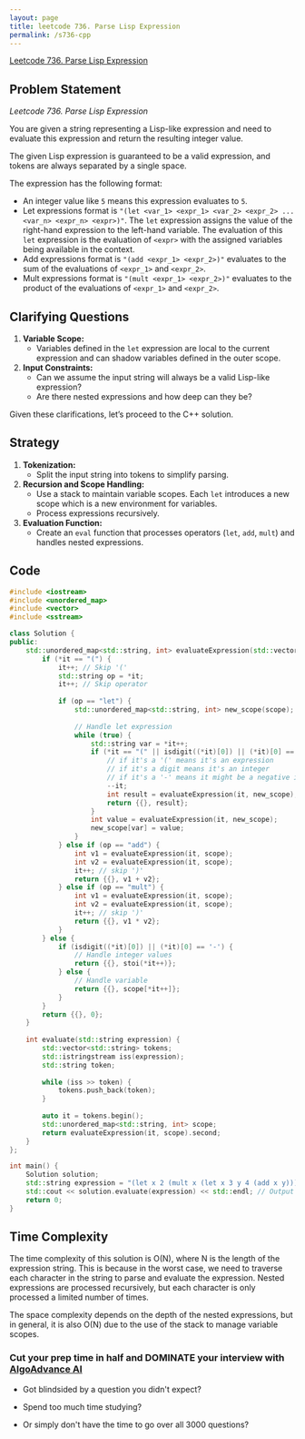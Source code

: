 ```yaml
---
layout: page
title: leetcode 736. Parse Lisp Expression
permalink: /s736-cpp
---
```

[Leetcode 736. Parse Lisp Expression](https://algoadvance.github.io/algoadvance/l736)
## Problem Statement
*Leetcode 736. Parse Lisp Expression*

You are given a string representing a Lisp-like expression and need to evaluate this expression and return the resulting integer value.

The given Lisp expression is guaranteed to be a valid expression, and tokens are always separated by a single space.

The expression has the following format:

- An integer value like `5` means this expression evaluates to `5`.
- Let expressions format is `"(let <var_1> <expr_1> <var_2> <expr_2> ... <var_n> <expr_n> <expr>)"`. The `let` expression assigns the value of the right-hand expression to the left-hand variable. The evaluation of this `let` expression is the evaluation of `<expr>` with the assigned variables being available in the context.
- Add expressions format is `"(add <expr_1> <expr_2>)"` evaluates to the sum of the evaluations of `<expr_1>` and `<expr_2>`.
- Mult expressions format is `"(mult <expr_1> <expr_2>)"` evaluates to the product of the evaluations of `<expr_1>` and `<expr_2>`.

## Clarifying Questions
1. **Variable Scope:**
    - Variables defined in the `let` expression are local to the current expression and can shadow variables defined in the outer scope.
2. **Input Constraints:**
    - Can we assume the input string will always be a valid Lisp-like expression?
    - Are there nested expressions and how deep can they be?

Given these clarifications, let’s proceed to the C++ solution.

## Strategy
1. **Tokenization:**
    - Split the input string into tokens to simplify parsing.
2. **Recursion and Scope Handling:**
    - Use a stack to maintain variable scopes. Each `let` introduces a new scope which is a new environment for variables.
    - Process expressions recursively.
3. **Evaluation Function:**
    - Create an `eval` function that processes operators (`let`, `add`, `mult`) and handles nested expressions.

## Code
```cpp
#include <iostream>
#include <unordered_map>
#include <vector>
#include <sstream>

class Solution {
public:
    std::unordered_map<std::string, int> evaluateExpression(std::vector<std::string>::iterator &it, std::unordered_map<std::string, int> &scope) {
        if (*it == "(") {
            it++; // Skip '('
            std::string op = *it;
            it++; // Skip operator
            
            if (op == "let") {
                std::unordered_map<std::string, int> new_scope(scope);
                
                // Handle let expression
                while (true) {
                    std::string var = *it++;
                    if (*it == "(" || isdigit((*it)[0]) || (*it)[0] == '-') {
                        // if it's a '(' means it's an expression
                        // if it's a digit means it's an integer
                        // if it's a '-' means it might be a negative integer
                        --it;
                        int result = evaluateExpression(it, new_scope);
                        return {{}, result};
                    }
                    int value = evaluateExpression(it, new_scope);
                    new_scope[var] = value;
                }
            } else if (op == "add") {
                int v1 = evaluateExpression(it, scope);
                int v2 = evaluateExpression(it, scope);
                it++; // skip ')'
                return {{}, v1 + v2};
            } else if (op == "mult") {
                int v1 = evaluateExpression(it, scope);
                int v2 = evaluateExpression(it, scope);
                it++; // skip ')'
                return {{}, v1 * v2};
            }
        } else {
            if (isdigit((*it)[0]) || (*it)[0] == '-') {
                // Handle integer values
                return {{}, stoi(*it++)};
            } else {
                // Handle variable
                return {{}, scope[*it++]};
            }
        }
        return {{}, 0};
    }
    
    int evaluate(std::string expression) {
        std::vector<std::string> tokens;
        std::istringstream iss(expression);
        std::string token;
        
        while (iss >> token) {
            tokens.push_back(token);
        }
        
        auto it = tokens.begin();
        std::unordered_map<std::string, int> scope;
        return evaluateExpression(it, scope).second;
    }
};

int main() {
    Solution solution;
    std::string expression = "(let x 2 (mult x (let x 3 y 4 (add x y))))";
    std::cout << solution.evaluate(expression) << std::endl; // Output should be 14
    return 0;
}
```

## Time Complexity
The time complexity of this solution is O(N), where N is the length of the expression string. This is because in the worst case, we need to traverse each character in the string to parse and evaluate the expression. Nested expressions are processed recursively, but each character is only processed a limited number of times.

The space complexity depends on the depth of the nested expressions, but in general, it is also O(N) due to the use of the stack to manage variable scopes.


### Cut your prep time in half and DOMINATE your interview with [AlgoAdvance AI](https://algoAdvance.com)

- Got blindsided by a question you didn't expect?

- Spend too much time studying?

- Or simply don't have the time to go over all 3000 questions?

